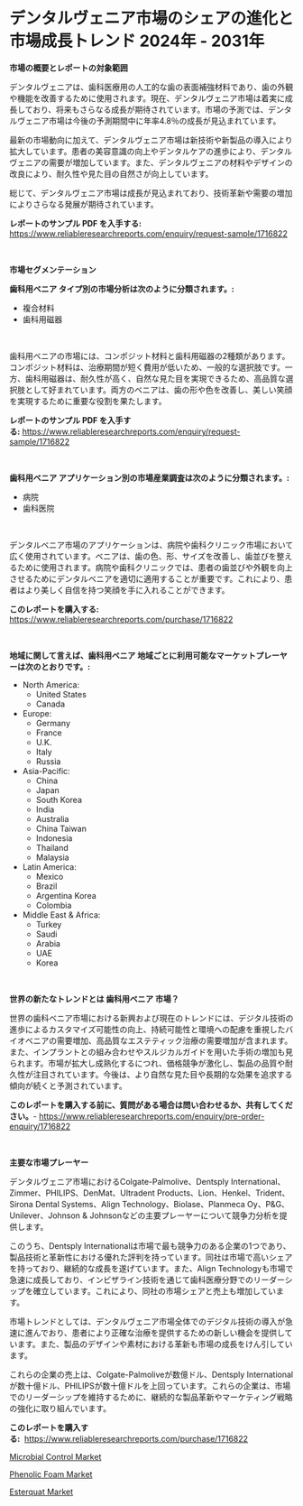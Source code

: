 <p><h1>デンタルヴェニア市場のシェアの進化と市場成長トレンド 2024年 - 2031年</h1></p><p><strong>市場の概要とレポートの対象範囲</strong></p>
<p><p>デンタルヴェニアは、歯科医療用の人工的な歯の表面補強材料であり、歯の外観や機能を改善するために使用されます。現在、デンタルヴェニア市場は着実に成長しており、将来もさらなる成長が期待されています。市場の予測では、デンタルヴェニア市場は今後の予測期間中に年率4.8％の成長が見込まれています。</p><p>最新の市場動向に加えて、デンタルヴェニア市場は新技術や新製品の導入により拡大しています。患者の美容意識の向上やデンタルケアの進歩により、デンタルヴェニアの需要が増加しています。また、デンタルヴェニアの材料やデザインの改良により、耐久性や見た目の自然さが向上しています。</p><p>総じて、デンタルヴェニア市場は成長が見込まれており、技術革新や需要の増加によりさらなる発展が期待されています。</p></p>
<p><strong>レポートのサンプル PDF を入手する:</strong> <a href="https://www.reliableresearchreports.com/enquiry/request-sample/1716822">https://www.reliableresearchreports.com/enquiry/request-sample/1716822</a></p>
<p>&nbsp;</p>
<p><strong>市場セグメンテーション</strong></p>
<p><strong>歯科用ベニア タイプ別の市場分析は次のように分類されます。:</strong></p>
<p><ul><li>複合材料</li><li>歯科用磁器</li></ul></p>
<p>&nbsp;</p>
<p><p>歯科用ベニアの市場には、コンポジット材料と歯科用磁器の2種類があります。コンポジット材料は、治療期間が短く費用が低いため、一般的な選択肢です。一方、歯科用磁器は、耐久性が高く、自然な見た目を実現できるため、高品質な選択肢として好まれています。両方のベニアは、歯の形や色を改善し、美しい笑顔を実現するために重要な役割を果たします。</p></p>
<p><strong>レポートのサンプル PDF を入手する:</strong>&nbsp;<a href="https://www.reliableresearchreports.com/enquiry/request-sample/1716822">https://www.reliableresearchreports.com/enquiry/request-sample/1716822</a></p>
<p>&nbsp;</p>
<p><strong> 歯科用ベニア アプリケーション別の市場産業調査は次のように分類されます。:</strong></p>
<p><ul><li>病院</li><li>歯科医院</li></ul></p>
<p>&nbsp;</p>
<p><p>デンタルベニア市場のアプリケーションは、病院や歯科クリニック市場において広く使用されています。ベニアは、歯の色、形、サイズを改善し、歯並びを整えるために使用されます。病院や歯科クリニックでは、患者の歯並びや外観を向上させるためにデンタルベニアを適切に適用することが重要です。これにより、患者はより美しく自信を持つ笑顔を手に入れることができます。</p></p>
<p><strong>このレポートを購入する:</strong>&nbsp; <a href="https://www.reliableresearchreports.com/purchase/1716822">https://www.reliableresearchreports.com/purchase/1716822</a></p>
<p>&nbsp;</p>
<p><strong>地域に関して言えば、歯科用ベニア 地域ごとに利用可能なマーケットプレーヤーは次のとおりです。:</strong></p>
<p><ul>
    <li>
        North America:
        <ul>
            <li>United States</li>
            <li>Canada</li>
        </ul>
    </li>
    <li>
        Europe:
        <ul>
            <li>Germany</li>
            <li>France</li>
            <li>U.K.</li>
            <li>Italy</li>
            <li>Russia</li>
        </ul>
    </li>
    <li>
        Asia-Pacific:
        <ul>
            <li>China</li>
            <li>Japan</li>
            <li>South Korea</li>
            <li>India</li>
            <li>Australia</li>
            <li>China Taiwan</li>
            <li>Indonesia</li>
            <li>Thailand</li>
            <li>Malaysia</li>
        </ul>
    </li>
    <li>
        Latin America:
        <ul>
            <li>Mexico</li>
            <li>Brazil</li>
            <li>Argentina Korea</li>
            <li>Colombia</li>
        </ul>
    </li>
    <li>
        Middle East & Africa:
        <ul>
            <li>Turkey</li>
            <li>Saudi</li>
            <li>Arabia</li>
            <li>UAE</li>
            <li>Korea</li>
        </ul>
    </li>
    </ul></p>
<p>&nbsp;</p>
<p><strong>世界の新たなトレンドとは 歯科用ベニア 市場？</strong></p>
<p><p>世界の歯科ベニア市場における新興および現在のトレンドには、デジタル技術の進歩によるカスタマイズ可能性の向上、持続可能性と環境への配慮を重視したバイオベニアの需要増加、高品質なエステティック治療の需要増加が含まれます。また、インプラントとの組み合わせやスルジカルガイドを用いた手術の増加も見られます。市場が拡大し成熟化するにつれ、価格競争が激化し、製品の品質や耐久性が注目されています。今後は、より自然な見た目や長期的な効果を追求する傾向が続くと予測されています。</p></p>
<p><strong>このレポートを購入する前に、質問がある場合は問い合わせるか、共有してください。</strong>- <a href="https://www.reliableresearchreports.com/enquiry/pre-order-enquiry/1716822">https://www.reliableresearchreports.com/enquiry/pre-order-enquiry/1716822</a></p>
<p>&nbsp;</p>
<p><strong>主要な市場プレーヤー</strong></p>
<p><p>デンタルヴェニア市場におけるColgate-Palmolive、Dentsply International、Zimmer、PHILIPS、DenMat、Ultradent Products、Lion、Henkel、Trident、Sirona Dental Systems、Align Technology、Biolase、Planmeca Oy、P&G、Unilever、Johnson & Johnsonなどの主要プレーヤーについて競争力分析を提供します。</p><p>このうち、Dentsply Internationalは市場で最も競争力のある企業の1つであり、製品技術と革新性における優れた評判を持っています。同社は市場で高いシェアを持っており、継続的な成長を遂げています。また、Align Technologyも市場で急速に成長しており、インビザライン技術を通じて歯科医療分野でのリーダーシップを確立しています。これにより、同社の市場シェアと売上も増加しています。</p><p>市場トレンドとしては、デンタルヴェニア市場全体でのデジタル技術の導入が急速に進んでおり、患者により正確な治療を提供するための新しい機会を提供しています。また、製品のデザインや素材における革新も市場の成長をけん引しています。</p><p>これらの企業の売上は、Colgate-Palmoliveが数億ドル、Dentsply Internationalが数十億ドル、PHILIPSが数十億ドルを上回っています。これらの企業は、市場でのリーダーシップを維持するために、継続的な製品革新やマーケティング戦略の強化に取り組んでいます。</p></p>
<p><strong>このレポートを購入する:</strong>&nbsp;&nbsp;<a href="https://www.reliableresearchreports.com/purchase/1716822">https://www.reliableresearchreports.com/purchase/1716822</a></p>
<p><p><a href="https://github.com/beatblasta/Market-Research-Report-List-2/blob/main/microbial-control-market.md">Microbial Control Market</a></p><p><a href="https://github.com/shotows/Market-Research-Report-List-1/blob/main/phenolic-foam-market.md">Phenolic Foam Market</a></p><p><a href="https://github.com/angelajermaine/Market-Research-Report-List-2/blob/main/esterquat-market.md">Esterquat Market</a></p></p>